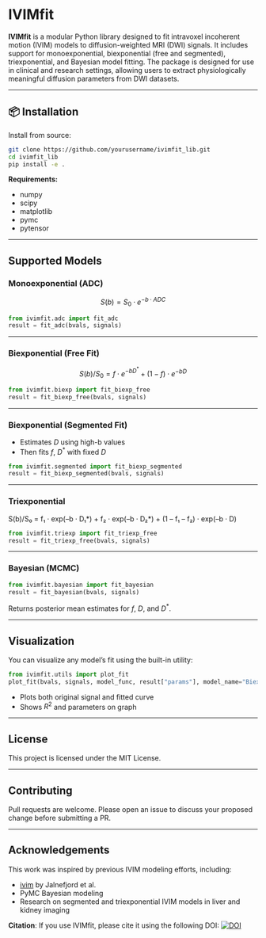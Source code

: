 # IVIMfit

**IVIMfit** is a modular Python library designed to fit intravoxel incoherent motion (IVIM) models to diffusion-weighted MRI (DWI) signals. It includes support for monoexponential, biexponential (free and segmented), triexponential, and Bayesian model fitting. The package is designed for use in clinical and research settings, allowing users to extract physiologically meaningful diffusion parameters from DWI datasets.

---

## 📦 Installation

Install from source:

```bash
git clone https://github.com/yourusername/ivimfit_lib.git
cd ivimfit_lib
pip install -e .
```

**Requirements:**

- numpy  
- scipy  
- matplotlib  
- pymc  
- pytensor  


---

##  Supported Models

###  Monoexponential (ADC)

$$ S(b) = S_0 \cdot e^{-b \cdot ADC} $$

```python
from ivimfit.adc import fit_adc
result = fit_adc(bvals, signals)
```

---

###  Biexponential (Free Fit)

$$ S(b)/S_0 = f \cdot e^{-b D^*} + (1-f) \cdot e^{-b D} $$

```python
from ivimfit.biexp import fit_biexp_free
result = fit_biexp_free(bvals, signals)
```

---

###  Biexponential (Segmented Fit)

- Estimates $D$ using high-b values  
- Then fits $f$, $D^*$ with fixed $D$

```python
from ivimfit.segmented import fit_biexp_segmented
result = fit_biexp_segmented(bvals, signals)
```

---

###  Triexponential

S(b)/S₀ = f₁ · exp(–b · D₁*) + f₂ · exp(–b · D₂*) + (1 – f₁ – f₂) · exp(–b · D)

```python
from ivimfit.triexp import fit_triexp_free
result = fit_triexp_free(bvals, signals)
```

---

###  Bayesian (MCMC)

```python
from ivimfit.bayesian import fit_bayesian
result = fit_bayesian(bvals, signals)
```

Returns posterior mean estimates for $f$, $D$, and $D^*$.

---

##  Visualization

You can visualize any model’s fit using the built-in utility:

```python
from ivimfit.utils import plot_fit
plot_fit(bvals, signals, model_func, result["params"], model_name="Biexponential")
```

- Plots both original signal and fitted curve  
- Shows $R^2$ and parameters on graph

---

##  License

This project is licensed under the MIT License.

---

##  Contributing

Pull requests are welcome. Please open an issue to discuss your proposed change before submitting a PR.

---

##  Acknowledgements

This work was inspired by previous IVIM modeling efforts, including:

- [ivim](https://github.com/DevelopmentalImagingMCRI/ivim) by Jalnefjord et al.  
- PyMC Bayesian modeling  
- Research on segmented and triexponential IVIM models in liver and kidney imaging

**Citation**: If you use IVIMfit, please cite it using the following DOI:
[![DOI](https://zenodo.org/badge/1000868128.svg)](https://doi.org/10.5281/zenodo.15656115)